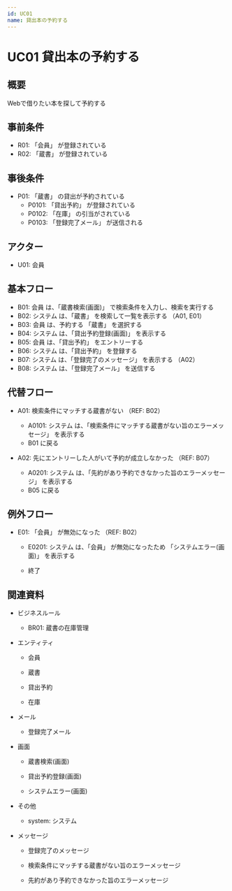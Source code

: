 ```yaml
---
id: UC01
name: 貸出本の予約する
---
```


# UC01 貸出本の予約する

## 概要
Webで借りたい本を探して予約する


## 事前条件

- R01: 「会員」 が登録されている
- R02: 「蔵書」 が登録されている

## 事後条件

- P01: 「蔵書」 の貸出が予約されている
    - P0101: 「貸出予約」 が登録されている  
    - P0102: 「在庫」 の引当がされている  
    - P0103: 「登録完了メール」 が送信される  


## アクター

- U01: 会員

## 基本フロー
- B01: 会員 は、「蔵書検索(画面)」 で検索条件を入力し、検索を実行する
- B02: システム は、「蔵書」 を検索して一覧を表示する （A01, E01）
- B03: 会員 は、予約する 「蔵書」 を選択する
- B04: システム は、「貸出予約登録(画面)」 を表示する
- B05: 会員 は、「貸出予約」 をエントリーする
- B06: システム は、「貸出予約」 を登録する
- B07: システム は、「登録完了のメッセージ」 を表示する （A02）
- B08: システム は、「登録完了メール」 を送信する

## 代替フロー

- A01: 検索条件にマッチする蔵書がない （REF: B02）


    - A0101: システム は、「検索条件にマッチする蔵書がない旨のエラーメッセージ」 を表示する      
    - B01 に戻る
    

- A02: 先にエントリーした人がいて予約が成立しなかった （REF: B07）


    - A0201: システム は、「先約があり予約できなかった旨のエラーメッセージ」 を表示する      
    - B05 に戻る
    


## 例外フロー

- E01: 「会員」 が無効になった （REF: B02）


    - E0201: システム は、「会員」 が無効になったため 「システムエラー(画面)」 を表示する      
    
    - 終了



## 関連資料

- ビジネスルール

    - BR01: 蔵書の在庫管理    
  
- エンティティ


    - 会員
    

    - 蔵書
    

    - 貸出予約
    

    - 在庫
    
  
- メール


    - 登録完了メール
    
  
- 画面


    - 蔵書検索(画面)
    

    - 貸出予約登録(画面)
    

    - システムエラー(画面)
    
  
- その他

    - system: システム    
  
- メッセージ


    - 登録完了のメッセージ
    

    - 検索条件にマッチする蔵書がない旨のエラーメッセージ
    

    - 先約があり予約できなかった旨のエラーメッセージ
    
  

